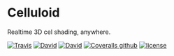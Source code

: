 # Celluloid
Realtime 3D cel shading, anywhere.

[![Travis](https://img.shields.io/travis/jameswilddev/celluloid.svg)](https://travis-ci.org/jameswilddev/celluloid)
[![David](https://img.shields.io/david/jameswilddev/celluloid.svg)](https://david-dm.org/jameswilddev/celluloid)
[![David](https://img.shields.io/david/dev/jameswilddev/celluloid.svg)](https://david-dm.org/jameswilddev/celluloid?type=dev)
[![Coveralls github](https://img.shields.io/coveralls/github/jameswilddev/celluloid.svg)](https://coveralls.io/github/jameswilddev/celluloid)
[![license](https://img.shields.io/github/license/jameswilddev/celluloid.svg)](https://github.com/jameswilddev/celluloid/blob/master/licence)
